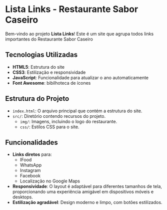 # Lista Links - Restaurante Sabor Caseiro

Bem-vindo ao projeto **Lista Links**! Este é um site que agrupa todos links importantes do Restaurante Sabor Caseiro

## Tecnologias Utilizadas

- **HTML5**: Estrutura do site
- **CSS3**: Estilização e responsividade
- **JavaScript**: Funcionalidade para atualizar o ano automaticamente
- **Font Awesome**: bibilhoteca de ícones

## Estrutura do Projeto

- `index.html`: O arquivo principal que contém a estrutura do site.
- `src/`: Diretório contendo recursos do projeto.
  - `img/`: Imagens, incluindo o logo do restaurante.
  - `css/`: Estilos CSS para o site.
  
## Funcionalidades

- **Links diretos** para:
  - IFood
  - WhatsApp
  - Instagram
  - Facebook
  - Localização no Google Maps
- **Responsividade**: O layout é adaptável para diferentes tamanhos de tela, proporcionando uma experiência amigável em dispositivos móveis e desktops.
- **Estilização agradável**: Design moderno e limpo, com botões estilizados.
